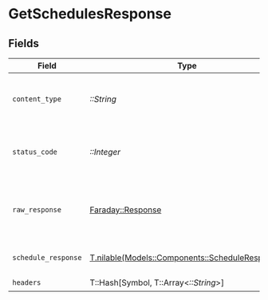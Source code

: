 # GetSchedulesResponse


## Fields

| Field                                                                                      | Type                                                                                       | Required                                                                                   | Description                                                                                |
| ------------------------------------------------------------------------------------------ | ------------------------------------------------------------------------------------------ | ------------------------------------------------------------------------------------------ | ------------------------------------------------------------------------------------------ |
| `content_type`                                                                             | *::String*                                                                                 | :heavy_check_mark:                                                                         | HTTP response content type for this operation                                              |
| `status_code`                                                                              | *::Integer*                                                                                | :heavy_check_mark:                                                                         | HTTP response status code for this operation                                               |
| `raw_response`                                                                             | [Faraday::Response](https://www.rubydoc.info/gems/faraday/Faraday/Response)                | :heavy_check_mark:                                                                         | Raw HTTP response; suitable for custom response parsing                                    |
| `schedule_response`                                                                        | [T.nilable(Models::Components::ScheduleResponse)](../../models/shared/scheduleresponse.md) | :heavy_minus_sign:                                                                         | The request completed successfully.                                                        |
| `headers`                                                                                  | T::Hash[Symbol, T::Array<*::String*>]                                                      | :heavy_check_mark:                                                                         | N/A                                                                                        |